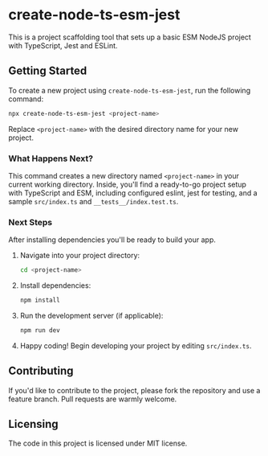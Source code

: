 # create-node-ts-esm-jest

This is a project scaffolding tool that sets up a basic ESM NodeJS project with TypeScript, Jest and ESLint.

## Getting Started

To create a new project using `create-node-ts-esm-jest`, run the following command:

```bash
npx create-node-ts-esm-jest <project-name>
```

Replace `<project-name>` with the desired directory name for your new project.

### What Happens Next?

This command creates a new directory named `<project-name>` in your current working directory. Inside, you'll find a ready-to-go project setup with TypeScript and ESM, including configured eslint, jest for testing, and a sample `src/index.ts` and `__tests__/index.test.ts`.

### Next Steps

After installing dependencies you'll be ready to build your app.

1. Navigate into your project directory:
   ```bash
   cd <project-name>
   ```
2. Install dependencies:
   ```bash
   npm install
   ```
3. Run the development server (if applicable):
   ```bash
   npm run dev
   ```
4. Happy coding! Begin developing your project by editing `src/index.ts`.

## Contributing

If you'd like to contribute to the project, please fork the repository and use a feature branch. Pull requests are warmly welcome.

## Licensing

The code in this project is licensed under MIT license.

